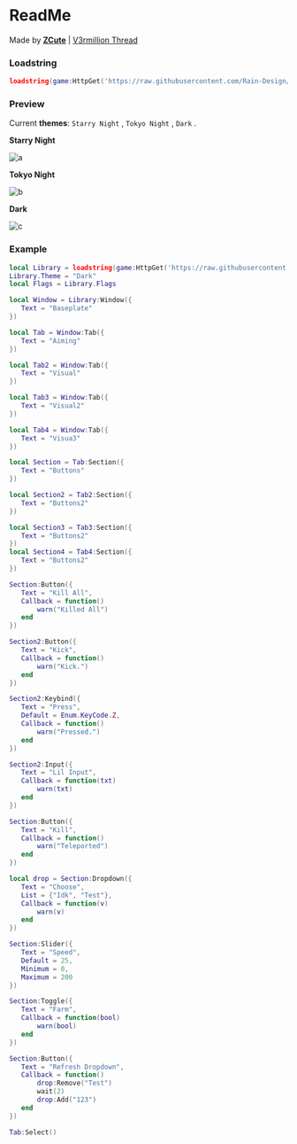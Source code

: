# ReadMe
Made by [**ZCute**](https://v3rmillion.net/member.php?action=profile&uid=1431869) | [V3rmillion Thread](https://v3rmillion.net/showthread.php?tid=1188166)

### Loadstring
```lua
loadstring(game:HttpGet('https://raw.githubusercontent.com/Rain-Design/Unnamed/main/Library.lua'))()
```

### Preview
Current **themes**: `Starry Night` , `Tokyo Night` , `Dark` .

**Starry Night**

![a](https://external-content.duckduckgo.com/iu/?u=https%3A%2F%2Fi.vgy.me%2FMxkAG1.png)

**Tokyo Night**

![b](https://external-content.duckduckgo.com/iu/?u=https%3A%2F%2Fi.vgy.me%2FyD1Noo.png)

**Dark**

![c](https://external-content.duckduckgo.com/iu/?u=https%3A%2F%2Fi.vgy.me%2FfFhPGs.png)

### Example
```lua
local Library = loadstring(game:HttpGet('https://raw.githubusercontent.com/Rain-Design/Unnamed/main/Library.lua'))()
Library.Theme = "Dark"
local Flags = Library.Flags

local Window = Library:Window({
   Text = "Baseplate"
})

local Tab = Window:Tab({
   Text = "Aiming"
})

local Tab2 = Window:Tab({
   Text = "Visual"
})

local Tab3 = Window:Tab({
   Text = "Visual2"
})

local Tab4 = Window:Tab({
   Text = "Visua3"
})

local Section = Tab:Section({
   Text = "Buttons"
})

local Section2 = Tab2:Section({
   Text = "Buttons2"
})

local Section3 = Tab3:Section({
   Text = "Buttons2"
})
local Section4 = Tab4:Section({
   Text = "Buttons2"
})

Section:Button({
   Text = "Kill All",
   Callback = function()
       warn("Killed All")
   end
})

Section2:Button({
   Text = "Kick",
   Callback = function()
       warn("Kick.")
   end
})

Section2:Keybind({
   Text = "Press",
   Default = Enum.KeyCode.Z,
   Callback = function()
       warn("Pressed.")
   end
})

Section2:Input({
   Text = "Lil Input",
   Callback = function(txt)
       warn(txt)
   end
})

Section:Button({
   Text = "Kill",
   Callback = function()
       warn("Teleported")
   end
})

local drop = Section:Dropdown({
   Text = "Choose",
   List = {"Idk", "Test"},
   Callback = function(v)
       warn(v)
   end
})

Section:Slider({
   Text = "Speed",
   Default = 25,
   Minimum = 0,
   Maximum = 200
})

Section:Toggle({
   Text = "Farm",
   Callback = function(bool)
       warn(bool)
   end
})

Section:Button({
   Text = "Refresh Dropdown",
   Callback = function()
       drop:Remove("Test")
       wait(2)
       drop:Add("123")
   end
})

Tab:Select()
```
